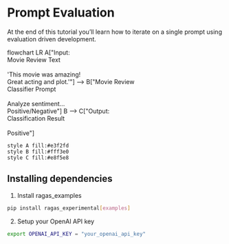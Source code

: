 # Prompt Evaluation

At the end of this tutorial you’ll learn how to iterate on a single prompt using evaluation driven development. 

flowchart LR
    A["Input:<br/>Movie Review Text<br/><br/>'This movie was amazing!<br/>Great acting and plot.'"] --> B["Movie Review<br/>Classifier Prompt<br/><br/>Analyze sentiment...<br/>Positive/Negative"]
    B --> C["Output:<br/>Classification Result<br/><br/>Positive"]
    
    style A fill:#e3f2fd
    style B fill:#fff3e0
    style C fill:#e8f5e8

## Installing dependencies

1. Install ragas_examples

```bash
pip install ragas_experimental[examples]
```
2. Setup your OpenAI API key

```bash
export OPENAI_API_KEY = "your_openai_api_key"
```

